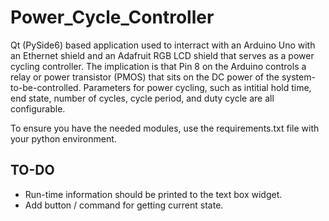 # Power_Cycle_Controller

Qt (PySide6) based application used to interract with an Arduino Uno with an Ethernet shield and an Adafruit RGB LCD shield that serves as a power cycling controller. The implication is that Pin 8 on the Arduino controls a relay or power transistor (PMOS) that sits on the DC power of the system-to-be-controlled. Parameters for power cycling, such as intitial hold time, end state, number of cycles, cycle period, and duty cycle are all configurable. 

To ensure you have the needed modules, use the requirements.txt file with your python environment. 


## TO-DO

- Run-time information should be printed to the text box widget.
- Add button / command for getting current state. 
